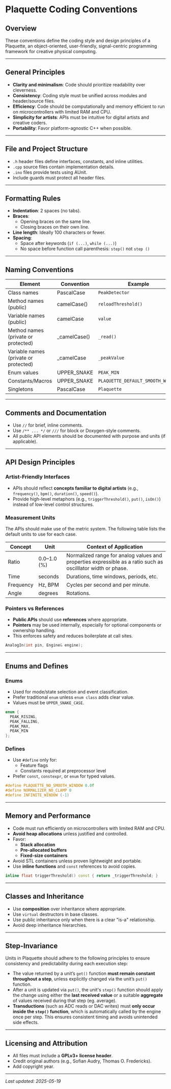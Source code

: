 # Plaquette Coding Conventions

## Overview

These conventions define the coding style and design principles of a Plaquette, an object-oriented, user-friendly, signal-centric programming framework for creative physical computing.

---

## General Principles

- **Clarity and minimalism**: Code should prioritize readability over cleverness.
- **Consistency**: Coding style must be unified across modules and header/source files.
- **Efficiency**: Code should be computationally and memory efficient to run on microcontrollers with limited RAM and CPU.
- **Simplicity for artists**: APIs must be intuitive for digital artists and creative coders.
- **Portability**: Favor platform-agnostic C++ when possible.

---

## File and Project Structure

- `.h` header files define interfaces, constants, and inline utilities.
- `.cpp` source files contain implementation details.
- `.ino` files provide tests using AUnit.
- Include guards must protect all header files.

---

## Formatting Rules

- **Indentation**: 2 spaces (no tabs).
- **Braces**:
  - Opening braces on the same line.
  - Closing braces on their own line.
- **Line length**: Ideally 100 characters or fewer.
- **Spacing**:
  - Space after keywords (`if (...)`, `while (...)`)
  - No space before function call parenthesis: `step()` not `step ()`

---

## Naming Conventions

| Element                  | Convention     | Example             |
|--------------------------|----------------|---------------------|
| Class names              | PascalCase     | `PeakDetector`      |
| Method names (public)    | camelCase()    | `reloadThreshold()` |
| Variable names (public)  | camelCase      | `value`             |
| Method names (private or protected)    | _camelCase()  | `_read()`    |
| Variable names (private or protected)  | _camelCase    | `_peakValue` |
| Enum values              | UPPER_SNAKE    | `PEAK_MIN`          |
| Constants/Macros         | UPPER_SNAKE    | `PLAQUETTE_DEFAULT_SMOOTH_WINDOW` |
| Singletons               | PascalCase     | `Plaquette`         |

---

## Comments and Documentation

- Use `//` for brief, inline comments.
- Use `/** ... */` or `///` for block or Doxygen-style comments.
- All public API elements should be documented with purpose and units (if applicable).

---

## API Design Principles

### Artist-Friendly Interfaces

- APIs should reflect **concepts familiar to digital artists** (e.g., `frequency()`, `bpm()`, `duration()`, `speed()`).
- Provide high-level metaphors (e.g., `triggerThreshold()`, `put()`, `isOn()`) instead of low-level control structures.

### Measurement Units

The APIs should make use of the metric system. The following table lists the default units to use for each case.

| Concept            | Unit        | Context of Application                              |
|--------------------|-------------|-----------------------------------------------------|
| Ratio              | 0.0–1.0 (%) | Normalized range for analog values and properties expressible as a ratio such as oscilllator width or phase. |
| Time               | seconds     | Durations, time windows, periods, etc.              |
| Frequency          | Hz, BPM     | Cycles per second and per minute.                   |
| Angle              | degrees     | Rotations.                                          |

### Pointers vs References

- **Public APIs** should use **references** where appropriate.
- **Pointers** may be used internally, especially for optional components or ownership handling.
- This enforces safety and reduces boilerplate at call sites.

```cpp
AnalogIn(int pin, Engine& engine);
```

---

## Enums and Defines

### Enums

- Used for mode/state selection and event classification.
- Prefer traditional `enum` unless `enum class` adds clear value.
- Values must be `UPPER_SNAKE_CASE`.

```cpp
enum {
  PEAK_RISING,
  PEAK_FALLING,
  PEAK_MAX,
  PEAK_MIN
};
```

### Defines

- Use `#define` only for:
  - Feature flags
  - Constants required at preprocessor level
- Prefer `const`, `constexpr`, or `enum` for typed values.

```cpp
#define PLAQUETTE_NO_SMOOTH_WINDOW 0.0f
#define NORMALIZER_NO_CLAMP 0
#define INFINITE_WINDOW (-1)
```

---

## Memory and Performance

- Code must run efficiently on microcontrollers with limited RAM and CPU.
- **Avoid heap allocations** unless justified and controlled.
- Favor:
  - **Stack allocation**
  - **Pre-allocated buffers**
  - **Fixed-size containers**
- Avoid STL containers unless proven lightweight and portable.
- Use **inline functions** and `const` references to avoid copies.

```cpp
inline float triggerThreshold() const { return _triggerThreshold; }
```

---

## Classes and Inheritance

- Use **composition** over inheritance where appropriate.
- Use `virtual` destructors in base classes.
- Use public inheritance only when there is a clear "is-a" relationship.
- Avoid deep inheritance hierarchies.

---

## Step-Invariance

Units in Plaquette should adhere to the following principles to ensure 
consistency and predictability during each execution step:

- The value returned by a unit’s `get()` function **must remain constant 
throughout a step**, unless explicitly changed via the unit’s `put()` function.
- After a unit is updated via `put()`, the unit's `step()` function should 
apply the change using either the **last received value** or a suitable 
**aggregate** of values received during that step (eg. average).
- **Transductions** (such as ADC reads or DAC writes) must **only occur 
inside the `step()` function**, which is automatically called by the engine 
once per step. This ensures consistent timing and avoids unintended side effects.

---

## Licensing and Attribution

- All files must include a **GPLv3+ license header**.
- Credit original authors (e.g., Sofian Audry, Thomas O. Fredericks).
- Add copyright year.

---

*Last updated: 2025-05-19*